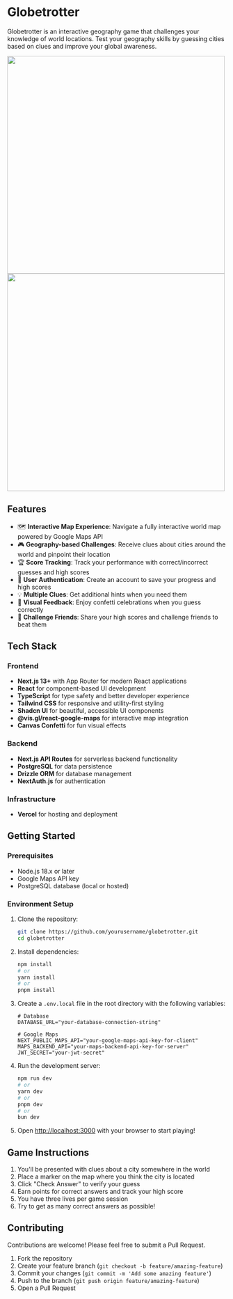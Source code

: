 # Globetrotter

Globetrotter is an interactive geography game that challenges your knowledge of world locations. Test your geography skills by guessing cities based on clues and improve your global awareness.

<img src="https://github.com/user-attachments/assets/3864e192-f1f4-4a7e-8920-8ee004e58094" width="500" />

<img src="https://github.com/user-attachments/assets/a42a7f8f-0c79-49b5-9397-d00bf1071a9e" width="500" />


## Features

- 🗺️ **Interactive Map Experience**: Navigate a fully interactive world map powered by Google Maps API
- 🎮 **Geography-based Challenges**: Receive clues about cities around the world and pinpoint their location
- 🏆 **Score Tracking**: Track your performance with correct/incorrect guesses and high scores
- 👥 **User Authentication**: Create an account to save your progress and high scores
- 💡 **Multiple Clues**: Get additional hints when you need them
- 🎉 **Visual Feedback**: Enjoy confetti celebrations when you guess correctly
- 🔗 **Challenge Friends**: Share your high scores and challenge friends to beat them

## Tech Stack

### Frontend

- **Next.js 13+** with App Router for modern React applications
- **React** for component-based UI development
- **TypeScript** for type safety and better developer experience
- **Tailwind CSS** for responsive and utility-first styling
- **Shadcn UI** for beautiful, accessible UI components
- **@vis.gl/react-google-maps** for interactive map integration
- **Canvas Confetti** for fun visual effects

### Backend

- **Next.js API Routes** for serverless backend functionality
- **PostgreSQL** for data persistence
- **Drizzle ORM** for database management
- **NextAuth.js** for authentication

### Infrastructure

- **Vercel** for hosting and deployment

## Getting Started

### Prerequisites

- Node.js 18.x or later
- Google Maps API key
- PostgreSQL database (local or hosted)

### Environment Setup

1. Clone the repository:

   ```bash
   git clone https://github.com/yourusername/globetrotter.git
   cd globetrotter
   ```

2. Install dependencies:

   ```bash
   npm install
   # or
   yarn install
   # or
   pnpm install
   ```

3. Create a `.env.local` file in the root directory with the following variables:

   ```
   # Database
   DATABASE_URL="your-database-connection-string"

   # Google Maps
   NEXT_PUBLIC_MAPS_API="your-google-maps-api-key-for-client"
   MAPS_BACKEND_API="your-maps-backend-api-key-for-server"
   JWT_SECRET="your-jwt-secret"
   ```

4. Run the development server:

   ```bash
   npm run dev
   # or
   yarn dev
   # or
   pnpm dev
   # or
   bun dev
   ```

5. Open [http://localhost:3000](http://localhost:3000) with your browser to start playing!

## Game Instructions

1. You'll be presented with clues about a city somewhere in the world
2. Place a marker on the map where you think the city is located
3. Click "Check Answer" to verify your guess
4. Earn points for correct answers and track your high score
5. You have three lives per game session
6. Try to get as many correct answers as possible!

## Contributing

Contributions are welcome! Please feel free to submit a Pull Request.

1. Fork the repository
2. Create your feature branch (`git checkout -b feature/amazing-feature`)
3. Commit your changes (`git commit -m 'Add some amazing feature'`)
4. Push to the branch (`git push origin feature/amazing-feature`)
5. Open a Pull Request

